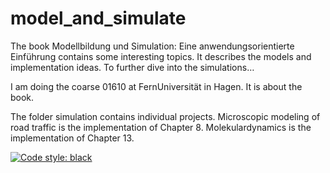 # model_and_simulate

The book Modellbildung und Simulation: Eine anwendungsorientierte Einführung contains some interesting topics. It describes the models and implementation ideas. To further dive into the simulations… 

I am doing the coarse 01610 at FernUniversität in Hagen. It is about the book.

The folder simulation contains individual projects.
Microscopic modeling of road traffic is the implementation of Chapter 8.
Molekulardynamics is the implementation of Chapter 13.


[![Code style: black](https://img.shields.io/badge/code%20style-black-000000.svg)](https://github.com/psf/black)

